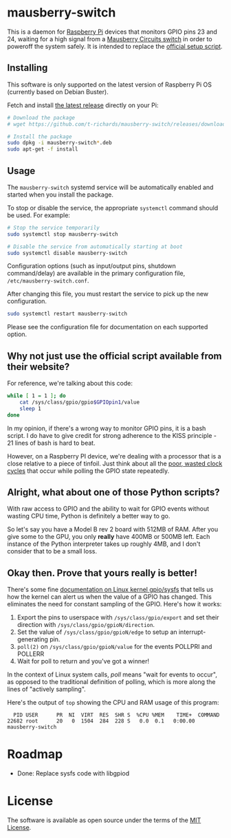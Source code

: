 # mausberry-switch

This is a daemon for [Raspberry Pi][rpi] devices that monitors GPIO pins 23 and
24, waiting for a high signal from a [Mausberry Circuits switch][mausberry-circuits]
in order to poweroff the system safely. It is intended to replace the
[official setup script][mausberry-script].

## Installing

This software is only supported on the latest version of Raspberry Pi OS (currently based on Debian Buster).

Fetch and install [the latest release][releases] directly on your Pi:

```bash
# Download the package
# wget https://github.com/t-richards/mausberry-switch/releases/download/0.9/mausberry-switch_0.9_armhf.deb

# Install the package
sudo dpkg -i mausberry-switch*.deb
sudo apt-get -f install
```

## Usage

The `mausberry-switch` systemd service will be automatically enabled and started when you install the package.

To stop or disable the service, the appropriate `systemctl` command should be used. For example:

```bash
# Stop the service temporarily
sudo systemctl stop mausberry-switch

# Disable the service from automatically starting at boot
sudo systemctl disable mausberry-switch
```

Configuration options (such as input/output pins, shutdown command/delay) are available in the primary configuration file, `/etc/mausberry-switch.conf`.

After changing this file, you must restart the service to pick up the new configuration.

```bash
sudo systemctl restart mausberry-switch
```

Please see the configuration file for documentation on each supported option.

## Why not just use the official script available from their website?

For reference, we're talking about this code:

```bash
while [ 1 = 1 ]; do
    cat /sys/class/gpio/gpio$GPIOpin1/value
    sleep 1
done
```

In my opinion, if there's a wrong way to monitor GPIO pins, it is a bash script.
I do have to give credit for strong adherence to the KISS principle -  21 lines
of bash is hard to beat.

However, on a Raspberry PI device, we're dealing with a processor that is a
close relative to a piece of tinfoil. Just think about all the
[poor, wasted clock cycles][wasted-clock] that occur while polling the GPIO
state repeatedly.

## Alright, what about one of those Python scripts?

With raw access to GPIO and the ability to wait for GPIO events without wasting
CPU time, Python is definitely a better way to go.

So let's say you have a Model B rev 2 board with 512MB of RAM. After you give
some to the GPU, you only **really** have 400MB or 500MB left. Each instance of
the Python interpreter takes up roughly 4MB, and I don't consider that to be a
small loss.

## Okay then. Prove that yours really is better!

There's some fine [documentation on Linux kernel gpio/sysfs][gpio-sysfs] that
tells us how the kernel can alert us when the value of a GPIO has changed. This
eliminates the need for constant sampling of the GPIO. Here's how it works:

1. Export the pins to userspace with `/sys/class/gpio/export` and set their direction with `/sys/class/gpio/gpioN/direction`.
2. Set the value of `/sys/class/gpio/gpioN/edge` to setup an interrupt-generating pin.
3. `poll(2)` on `/sys/class/gpio/gpioN/value` for the events POLLPRI and POLLERR
4. Wait for poll to return and you've got a winner!

In the context of Linux system calls, *poll* means "wait for events to occur",
as opposed to the traditional definition of polling, which is more along the
lines of "actively sampling".

Here's the output of `top` showing the CPU and RAM usage of this program:

      PID USER      PR  NI  VIRT  RES  SHR S  %CPU %MEM    TIME+  COMMAND
    22682 root      20   0  1504  284  228 S   0.0  0.1   0:00.00 mausberry-switch

# Roadmap

 - Done: Replace sysfs code with libgpiod

# License

The software is available as open source under the terms of the [MIT License][LICENSE].

[build-doc]: doc/building.md
[gpio-sysfs]: https://www.kernel.org/doc/Documentation/gpio/sysfs.txt
[LICENSE]: LICENSE
[mausberry-circuits]: http://mausberrycircuits.com/
[mausberry-script]: http://files.mausberrycircuits.com/setup.sh
[releases]: https://github.com/t-richards/mausberry-switch/releases
[rpi]: http://www.raspberrypi.org/
[wasted-clock]: http://www.raspberrypi.org/phpBB3/viewtopic.php?t=63561
